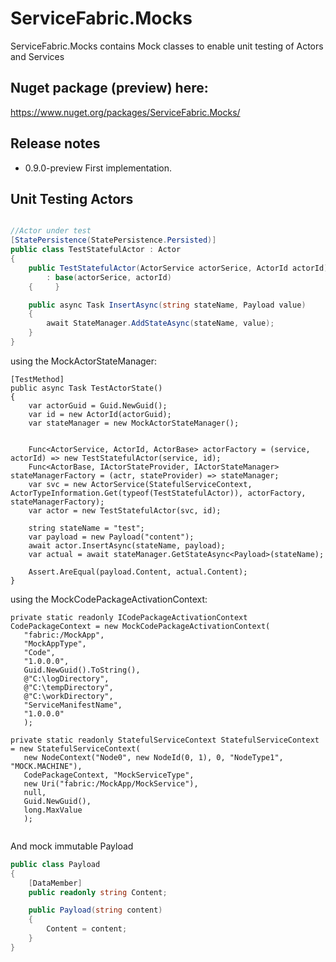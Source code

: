# ServiceFabric.Mocks
ServiceFabric.Mocks contains Mock classes to enable unit testing of Actors and Services

## Nuget package (preview) here:
https://www.nuget.org/packages/ServiceFabric.Mocks/

## Release notes

- 0.9.0-preview First implementation.  

## Unit Testing Actors

``` csharp

//Actor under test
[StatePersistence(StatePersistence.Persisted)]
public class TestStatefulActor : Actor
{
    public TestStatefulActor(ActorService actorSerice, ActorId actorId)
        : base(actorSerice, actorId)
    {     }

    public async Task InsertAsync(string stateName, Payload value)
    {
        await StateManager.AddStateAsync(stateName, value);
    }
}
```

using the MockActorStateManager:

``` chsarp
[TestMethod]
public async Task TestActorState()
{
    var actorGuid = Guid.NewGuid();
    var id = new ActorId(actorGuid);
    var stateManager = new MockActorStateManager();


    Func<ActorService, ActorId, ActorBase> actorFactory = (service, actorId) => new TestStatefulActor(service, id);
    Func<ActorBase, IActorStateProvider, IActorStateManager> stateManagerFactory = (actr, stateProvider) => stateManager;
    var svc = new ActorService(StatefulServiceContext, ActorTypeInformation.Get(typeof(TestStatefulActor)), actorFactory, stateManagerFactory);
    var actor = new TestStatefulActor(svc, id);

    string stateName = "test";
    var payload = new Payload("content");
    await actor.InsertAsync(stateName, payload);
    var actual = await stateManager.GetStateAsync<Payload>(stateName);
    
    Assert.AreEqual(payload.Content, actual.Content);
}
```

using the MockCodePackageActivationContext:

``` chsarp
private static readonly ICodePackageActivationContext CodePackageContext = new MockCodePackageActivationContext(
   "fabric:/MockApp",
   "MockAppType",
   "Code",
   "1.0.0.0",
   Guid.NewGuid().ToString(),
   @"C:\logDirectory",
   @"C:\tempDirectory",
   @"C:\workDirectory",
   "ServiceManifestName",
   "1.0.0.0"
   );

private static readonly StatefulServiceContext StatefulServiceContext = new StatefulServiceContext(
   new NodeContext("Node0", new NodeId(0, 1), 0, "NodeType1", "MOCK.MACHINE"),
   CodePackageContext, "MockServiceType",
   new Uri("fabric:/MockApp/MockService"),
   null,
   Guid.NewGuid(),
   long.MaxValue
   );
   
```

And mock immutable Payload
``` csharp
public class Payload
{
    [DataMember]
    public readonly string Content;

    public Payload(string content)
    {
        Content = content;
    }
}
```
